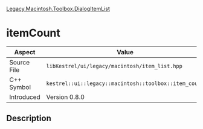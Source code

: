 [Legacy.Macintosh.Toolbox.DialogItemList](index)
# itemCount
| Aspect | Value |
| --- | --- |
| Source File | `libKestrel/ui/legacy/macintosh/item_list.hpp` |
| C++ Symbol | `kestrel::ui::legacy::macintosh::toolbox::item_count` |
| Introduced | Version 0.8.0 |
## Description

